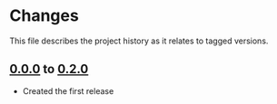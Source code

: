 # Changes
This file describes the project history as it relates to tagged versions.

## [0.0.0](.) to [0.2.0](.)
- Created the first release
